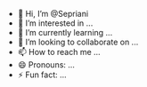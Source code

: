- 👋 Hi, I’m @Sepriani
- 👀 I’m interested in ...
- 🌱 I’m currently learning ...
- 💞️ I’m looking to collaborate on ...
- 📫 How to reach me ...
- 😄 Pronouns: ...
- ⚡ Fun fact: ...

<!---
Sepriani/Sepriani is a ✨ special ✨ repository because its `README.md` (this file) appears on your GitHub profile.
You can click the Preview link to take a look at your changes.
--->
